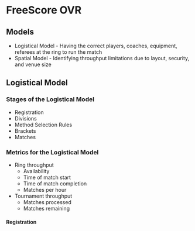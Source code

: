 # FreeScore OVR

## Models

- Logistical Model - Having the correct players, coaches, equipment, referees at the ring to run the match
- Spatial Model - Identifying throughput limitations due to layout, security, and venue size

## Logistical Model


### Stages of the Logistical Model
- Registration
- Divisions
- Method Selection Rules
- Brackets
- Matches

### Metrics for the Logistical Model
- Ring throughput
  - Availability
  - Time of match start
  - Time of match completion
  - Matches per hour
- Tournament throughput
  - Matches processed
  - Matches remaining
  
#### Registration

####